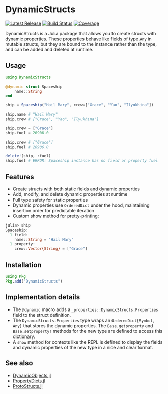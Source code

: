 # DynamicStructs

[![Latest Release](https://img.shields.io/github/release/AntonOresten/DynamicStructs.jl.svg)](https://github.com/AntonOresten/DynamicStructs.jl/releases/latest)
[![Build Status](https://github.com/AntonOresten/DynamicStructs.jl/actions/workflows/CI.yml/badge.svg?branch=main)](https://github.com/AntonOresten/DynamicStructs.jl/actions/workflows/CI.yml?query=branch%3Amain)
[![Coverage](https://codecov.io/gh/AntonOresten/DynamicStructs.jl/branch/main/graph/badge.svg)](https://codecov.io/gh/AntonOresten/DynamicStructs.jl)

DynamicStructs is a Julia package that allows you to create structs with dynamic properties. These properties behave like fields of type `Any` in mutable structs, but they are bound to the instance rather than the type, and can be added and deleted at runtime.

## Usage

```julia
using DynamicStructs

@dynamic struct Spaceship
    name::String
end

ship = Spaceship("Hail Mary", crew=["Grace", "Yao", "Ilyukhina"])

ship.name # "Hail Mary"
ship.crew # ["Grace", "Yao", "Ilyukhina"]

ship.crew = ["Grace"]
ship.fuel = 20906.0

ship.crew # ["Grace"]
ship.fuel # 20906.0

delete!(ship, :fuel)
ship.fuel # ERROR: Spaceship instance has no field or property fuel
```

## Features

- Create structs with both static fields and dynamic properties
- Add, modify, and delete dynamic properties at runtime
- Full type safety for static properties
- Dynamic properties use `OrderedDict` under the hood, maintaining insertion order for predictable iteration
- Custom show method for pretty-printing:

```julia
julia> ship
Spaceship:
  1 field:
    name::String = "Hail Mary"
  1 property:
    crew::Vector{String} = ["Grace"]
```

## Installation

```julia
using Pkg
Pkg.add("DynamicStructs")
```

## Implementation details

- The `@dynamic` macro adds a `_properties::DynamicStructs.Properties` field to the struct definition.
- The `DynamicStructs.Properties` type wraps an `OrderedDict{Symbol, Any}` that stores the dynamic properties. The `Base.getproperty` and `Base.setproperty!` methods for the new type are defined to access this dictionary.
- A `show` method for contexts like the REPL is defined to display the fields and dynamic properties of the new type in a nice and clear format.

## See also

- [DynamicObjects.jl](https://github.com/nsiccha/DynamicObjects.jl)
- [PropertyDicts.jl](https://github.com/JuliaCollections/PropertyDicts.jl)
- [ProtoStructs.jl](https://github.com/BeastyBlacksmith/ProtoStructs.jl)